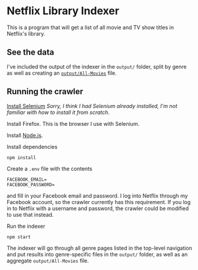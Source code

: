 # Netflix Library Indexer

This is a program that will get a list of all movie and TV show titles in Netflix's library.

## See the data

I've included the output of the indexer in the `output/` folder, split by genre as well as creating an [`output/All-Movies`](output/All-Movies) file.

## Running the crawler

[Install Selenium](http://docs.seleniumhq.org/download/) _Sorry, I think I had Selenium already installed, I'm not familiar with how to install it from scratch._

Install Firefox. This is the browser I use with Selenium.

Install [Node.js](https://nodejs.org).

Install dependencies

```
npm install
```

Create a `.env` file with the contents

```
FACEBOOK_EMAIL=
FACEBOOK_PASSWORD=
```

and fill in your Facebook email and password. I log into Netflix through my Facebook account, so the crawler currently has this requirement. If you log in to Netflix with a username and password, the crawler could be modified to use that instead.

Run the indexer

```
npm start
```

The indexer will go through all genre pages listed in the top-level navigation and put results into genre-specific files in the `output/` folder, as well as an aggregate `output/All-Movies` file.

